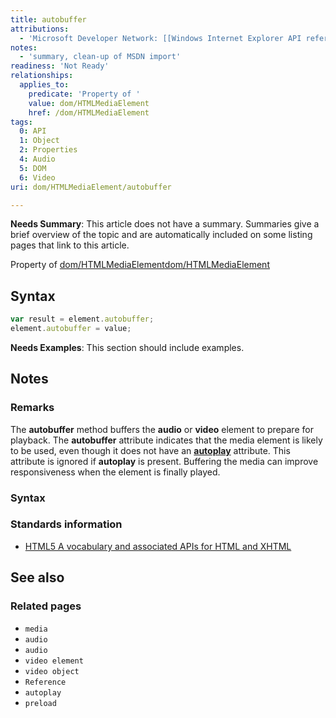 ```yaml
---
title: autobuffer
attributions:
  - 'Microsoft Developer Network: [[Windows Internet Explorer API reference](http://msdn.microsoft.com/en-us/library/ie/hh828809%28v=vs.85%29.aspx) Article]'
notes:
  - 'summary, clean-up of MSDN import'
readiness: 'Not Ready'
relationships:
  applies_to:
    predicate: 'Property of '
    value: dom/HTMLMediaElement
    href: /dom/HTMLMediaElement
tags:
  0: API
  1: Object
  2: Properties
  4: Audio
  5: DOM
  6: Video
uri: dom/HTMLMediaElement/autobuffer

---
```

**Needs Summary**: This article does not have a summary. Summaries give a brief overview of the topic and are automatically included on some listing pages that link to this article.

Property of [dom/HTMLMediaElement](/dom/HTMLMediaElement)[dom/HTMLMediaElement](/dom/HTMLMediaElement)

## Syntax

``` js
var result = element.autobuffer;
element.autobuffer = value;
```

**Needs Examples**: This section should include examples.

## Notes

### Remarks

The **autobuffer** method buffers the **audio** or **video** element to prepare for playback. The **autobuffer** attribute indicates that the media element is likely to be used, even though it does not have an [**autoplay**](/dom/HTMLMediaElement/autoplay) attribute. This attribute is ignored if **autoplay** is present. Buffering the media can improve responsiveness when the element is finally played.

### Syntax

### Standards information

-   [HTML5 A vocabulary and associated APIs for HTML and XHTML](http://go.microsoft.com/fwlink/p/?linkid=221374)

## See also

### Related pages

-   `media`
-   `audio`
-   `audio`
-   `video element`
-   `video object`
-   `Reference`
-   `autoplay`
-   `preload`
